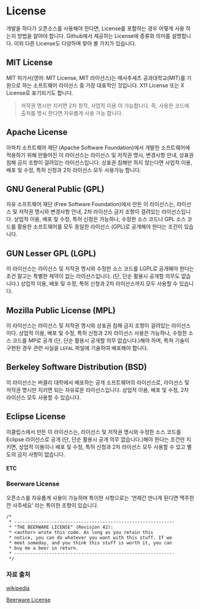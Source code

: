 # License

개발을 하다가 오픈소스를 사용해야 한다면, License를 포함하는 경우 어떻게 사용 하는지 방법을 알아야 합니다. Github에서 제공하는 License에 종류와 의미를 설명합니다. 이외 다른 License도 다양하며 찾아 볼 가치가 있습니다.

## MIT License

MIT 허가서(영어: MIT License, MIT 라이선스)는 매사추세츠 공과대학교(MIT)를 기원으로 하는 소프트웨어 라이선스 중 가장 대표적인 것입니다. X11 License 또는 X License로 표기되기도 합니다.

> 저작권 명시만 지키면 2차 창작, 사업적 이용 이 가능합니다. 즉, 사용한 코드에 출처를 명시 한다면 자유롭게 사용 가능 합니다.

## Apache License

아파치 소프트웨어 재단 (Apache Software Foundation)에서 개발한 소프트웨어에 적용하기 위해 만들어진 이 라이선스는 라이선스 및 저작권 명시, 변경사항 안내, 상표권 침해 금지 조항이 걸려있는 라이선스입니다. 상표권 침해만 하지 않는다면 사업적 이용, 배포 및 수정, 특허 신청과 2차 라이선스 모두 사용가능 합니다.

## GNU General Public (GPL)

자유 소프트웨어 재단 (Free Software Foundation)에서 만든 이 라이선스는, 라이선스 및 저작권 명시와 변경사항 안내, 2차 라이선스 금지 조항이 걸려있는 라이선스입니다. 상업적 이용, 배포 및 수정, 특허 신청은 가능하나, 수정한 소스 코드나 GPL 소스 코드를 활용한 소프트웨어를 모두 동일한 라이선스 (GPL)로 공개해야 한다는 조건이 있습니다.

## GUN Lesser GPL (LGPL)

이 라이선스는 라이선스 및 저작권 명시와 수정한 소스 코드를 LGPL로 공개해야 한다는 조건 말고는 특별한 제약이 없는 라이선스입니다. (단, 단순 활용시 공개할 의무도 없습니다.) 상업적 이용, 배포 및 수정, 특허 신청과 2차 라이선스까지 모두 사용할 수 있습니다.

## Mozilla Public License (MPL)

이 라이선스는 라이선스 및 저작권 명시와 상표권 침해 금지 조항이 걸려있는 라이선스이다. 상업적 이용, 배포 및 수정, 특허 신청과 2차 라이선스 사용은 가능하나, 수정한 소스 코드를 MP로 공개 (단, 단순 활용시 공개할 의무 없습니다.)해야 하며, 특허 기술이 구현된 경우 관련 사실을 `LEFAL` 파일에 기술하여 배포해야 합니다.

## Berkeley Software Distribution (BSD)

이 라이선스는 버클리 대학에서 배포하는 공개 소프트웨어의 라이선스로, 라이선스 및 저작권 명시만 지키면 되는 자유로운 라이선스입니다. 상업적 이용, 배포 및 수정, 2차 라이선스 모두 사용할 수 있습니다.

## Eclipse License

이클립스에서 만든 이 라이선스는, 라이선스 및 저작권 명시와 수정한 소스 코드를 Eclipse 라이선스로 공개 (단, 단순 활용시 공개 의무 없습니다.)해야 한다는 조건만 지키면, 상업적 이용이나 배포 및 수정, 특허 신청과 2차 라이선스 모두 사용할 수 있고 별도의 금지 사항이 없습니다.

#### ETC

### Beerware License

오픈소스를 자유롭게 사용이 가능하며 특이한 사항으로는 '언제간 만나게 된다면 맥주한잔 사주세요' 라는 특이한 조항이 있습니다.

```shell
/*
 * ------------------------------------------------------------
 * "THE BEERWARE LICENSE" (Revision 42):
 * <author> wrote this code. As long as you retain this
 * notice, you can do whatever you want with this stuff. If we
 * meet someday, and you think this stuff is worth it, you can
 * buy me a beer in return.
 * ------------------------------------------------------------
 */
```

### 자료 출처

[wikipedia](https://ko.wikipedia.org/wiki/%EC%95%84%ED%8C%8C%EC%B9%98_%EB%9D%BC%EC%9D%B4%EC%84%A0%EC%8A%A4)

[Beerware License](https://gist.github.com/azizshamim/660282)
